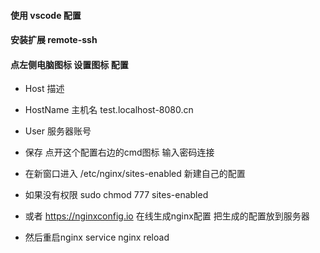 #### 使用 vscode 配置

#### 安装扩展 remote-ssh

#### 点左侧电脑图标 设置图标 配置

- Host 描述
- HostName 主机名 test.localhost-8080.cn
- User 服务器账号
- 保存 点开这个配置右边的cmd图标 输入密码连接
- 在新窗口进入 /etc/nginx/sites-enabled 新建自己的配置
- 如果没有权限 sudo chmod 777 sites-enabled

- 或者 https://nginxconfig.io 在线生成nginx配置 把生成的配置放到服务器

- 然后重启nginx   service nginx reload